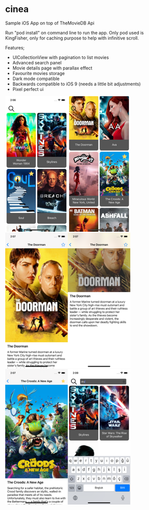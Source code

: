 # cinea
Sample iOS App on top of TheMovieDB Api

Run "pod install" on command line to run the app.
Only pod used is KingFisher, only for caching purpose to help with infinitive scroll.

Features;
- UICollectionView with pagination to list movies
- Advanced search panel
- Movie details page with parallax effect
- Favourite movies storage
- Dark mode compatible
- Backwards compatible to iOS 9 (needs a little bit adjustments)
- Pixel perfect ui

<img width="200" alt="portfolio_view" src="./screenshots/1.png"><img width="200" alt="portfolio_view" src="./screenshots/2.png"><img width="200" alt="portfolio_view" src="./screenshots/3.png"><img width="200" alt="portfolio_view" src="./screenshots/4.png"><img width="200" alt="portfolio_view" src="./screenshots/5.png"><img width="200" alt="portfolio_view" src="./screenshots/6.png">
